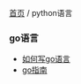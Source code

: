 [首页](https://printjs.github.io/blog) / python语言


### go语言

* [如何写go语言](https://printjs.github.io/blog/docs/go/how.to.write.go.code)
* [go指南](https://printjs.github.io/blog/docs/go/guide)
